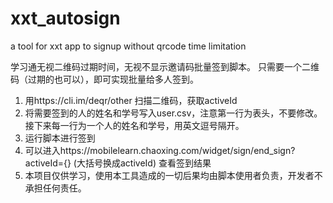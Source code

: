 # xxt_autosign
a tool for xxt app to signup without qrcode time limitation


学习通无视二维码过期时间，无视不显示邀请码批量签到脚本。
只需要一个二维码（过期的也可以），即可实现批量给多人签到。

1. 用https://cli.im/deqr/other 扫描二维码，获取activeId
2. 将需要签到的人的姓名和学号写入user.csv，注意第一行为表头，不要修改。接下来每一行为一个人的姓名和学号，用英文逗号隔开。
3. 运行脚本进行签到
4. 可以进入https://mobilelearn.chaoxing.com/widget/sign/end_sign?activeId={} (大括号换成activeId) 查看签到结果
5. 本项目仅供学习，使用本工具造成的一切后果均由脚本使用者负责，开发者不承担任何责任。
